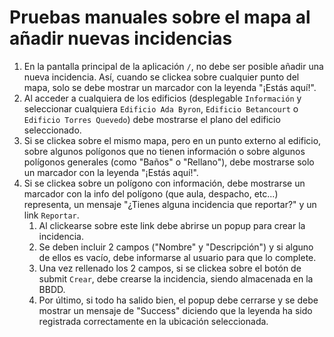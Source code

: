 # Pruebas manuales sobre el mapa al añadir nuevas incidencias

1. En la pantalla principal de la aplicación `/`, no debe ser posible añadir una nueva incidencia. Así, cuando se clickea
 sobre cualquier punto del mapa, solo se debe mostrar un marcador con la leyenda "¡Estás aquí!".
2. Al acceder a cualquiera de los edificios (desplegable `Información` y seleccionar cualquiera `Edificio Ada Byron`, 
`Edificio Betancourt` o `Edificio Torres Quevedo`) debe mostrarse el plano del edificio seleccionado.
3. Si se clickea sobre el mismo mapa, pero en un punto externo al edificio, sobre algunos polígonos que no tienen 
información o sobre algunos polígonos generales (como "Baños" o "Rellano"), debe mostrarse solo un marcador con la leyenda
"¡Estás aquí!".
4. Si se clickea sobre un polígono con información, debe mostrarse un marcador con la info del polígono (que aula, 
despacho, etc...) representa, un mensaje "¿Tienes alguna incidencia que reportar?" y un link `Reportar`.
    1. Al clickearse sobre este link debe abrirse un popup para crear la incidencia.
    1. Se deben incluir 2 campos ("Nombre" y "Descripción") y si alguno de ellos es vacío, debe informarse al usuario para 
    que lo complete.
    1. Una vez rellenado los 2 campos, si se clickea sobre el botón de submit `Crear`, debe crearse la incidencia, siendo
    almacenada en la BBDD.
    1. Por último, si todo ha salido bien, el popup debe cerrarse y se debe mostrar un mensaje de "Success" diciendo
    que la leyenda ha sido registrada correctamente en la ubicación seleccionada.